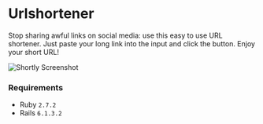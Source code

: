 # Urlshortener
Stop sharing awful links on social media: use this easy to use URL shortener. Just paste your long link into the input and click the button. Enjoy your short URL!

![Shortly Screenshot](app/assets/shortly.png)

### Requirements

* Ruby `2.7.2`
* Rails `6.1.3.2`

